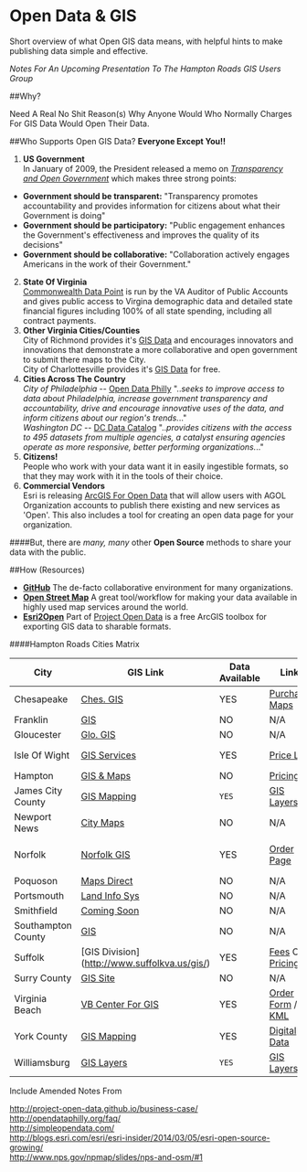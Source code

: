 Open Data &  GIS
==========================
Short overview of what Open GIS data means, with helpful hints to make publishing data simple and effective.

_Notes For An Upcoming Presentation To The Hampton Roads GIS Users Group_

##Why?

Need A Real No Shit Reason(s) Why Anyone Would Who Normally Charges For GIS Data Would Open Their Data.

##Who Supports Open GIS Data?
__Everyone Except You!!__

1. __US Government__  
In January of 2009, the President released a memo on [_Transparency and Open Government_](http://www.whitehouse.gov/the_press_office/TransparencyandOpenGovernment) which makes three strong points:
  *  __Government should be transparent:__ "Transparency promotes accountability and provides information for citizens about what their Government is doing"
  *  __Government should be participatory:__ "Public engagement enhances the Government's effectiveness and improves the quality of its decisions"
  *  __Government should be collaborative:__ "Collaboration actively engages Americans in the work of their Government."
2. __State Of Virginia__  
[Commonwealth Data Point](http://datapoint.apa.virginia.gov/) is run by the VA Auditor of Public Accounts and gives public access to Virgina demographic data and detailed state financial figures including 100% of all state spending, including all contract payments.
3. __Other Virginia Cities/Counties__  
City of Richmond provides it's [GIS Data](http://www.richmondgov.com/GIS/) and encourages innovators and innovations that demonstrate a more collaborative and open government to submit there maps to the City.  
City of Charlottesville provides it's [GIS Data](http://www.charlottesville.org/Index.aspx?page=1674) for free.    
4. __Cities Across The Country__  
_City of Philadelphia_ --  [Open Data Philly](http://opendataphilly.org/faq/) ".._seeks to improve access to data about Philadelphia, increase government transparency and accountability, drive and encourage innovative uses of the data, and inform citizens about our region's trends._.."  
_Washington DC_ --  [DC Data Catalog](http://data.octo.dc.gov/) ".._provides citizens with the access to 495 datasets from multiple agencies, a catalyst ensuring agencies operate as more responsive, better performing organizations._.."  
5. __Citizens!__  
People who work with your data want it in easily ingestible formats, so that they may work with it in the tools of their choice.
6. __Commercial Vendors__  
Esri is releasing [ArcGIS For Open Data](https://composer.dc.esri.com/) that will allow users with AGOL Organization accounts to publish there existing and new services as 'Open'. This also includes a tool for creating an open data page for your organization. 

####But, there are _many, many_ other __Open Source__ methods to share your data with the public.

##How (Resources)
* [__GitHub__](www.github.com) The de-facto collaborative environment for many organizations.
* [__Open Street Map__](http://www.openstreetmap.org/about) A great tool/workflow for making your data available in highly used map services around the world.  
* [__Esri2Open__](https://github.com/project-open-data/esri2open) Part of [Project Open Data](https://github.com/project-open-data) is a free ArcGIS toolbox for exporting GIS data to sharable formats.

####Hampton Roads Cities Matrix

City | GIS Link | Data Available | Link | Cost |
--- | --- | --- | --- | ---|
Chesapeake | [Ches. GIS](http://www.cityofchesapeake.net/Government/City-Departments/Departments/Information-Technology-Department/02gis.htm) | YES | [Purchase Maps](http://www.cityofchesapeake.net/Government/City-Departments/Departments/Information-Technology-Department/02gis/gis-purchase.htm) | $50 |
Franklin | [GIS](http://www.franklincountyva.gov/gis)| NO | N/A | N/A|
Gloucester | [Glo. GIS](http://www.co.gloucester.va.us/GeographicInformationSystems(GIS)/tabid/692/Default.aspx) |  NO | N/A | N/A |
Isle Of Wight | [GIS Services](http://www.co.isle-of-wight.va.us/gis-services/) | YES | [Price List](http://www.co.isle-of-wight.va.us/gis-services/gis-services-price-list/) | $15 Per Layer |
Hampton | [GIS & Maps](http://www.hampton.gov/index.aspx?NID=1850) | NO | [Pricing](http://www.hampton.gov/DocumentCenter/View/604) | N/A |
James City County | [GIS Mapping](https://www.jamescitycountyva.gov/assessments/gis-mapping.html) | `YES` | [GIS Layers](https://www.jamescitycountyva.gov/assessments/gis-mapping-layers.html) | `FREE` |
Newport News | [City Maps](http://www.nngov.com/engineering/resources/maps) | NO | N/A | N/A |
Norfolk | [Norfolk GIS](http://va-norfolk.civicplus.com/index.aspx?NID=1596) | YES | [Order Page](http://va-norfolk.civicplus.com/index.aspx?NID=1620) | $100 Per Theme |
Poquoson | [Maps Direct](http://poquoson.mapsdirect.net/) | NO | N/A | N/A |
Portsmouth | [Land Info Sys](http://www2.portsmouthva.gov/website/portsweb2_in.aspx) | NO | N/A | N/A|
Smithfield | [Coming Soon](http://www.smithfieldva.gov/content/index/view/id/40)| NO | N/A | N/A |
Southampton County | [GIS](http://www.southamptoncounty.org/gis.aspx)| NO | N/A | N/A |
Suffolk | [GIS Division] (http://www.suffolkva.us/gis/) | YES | [Fees](http://www.suffolkva.us/gis/fees/) Or [Pricing](http://www.suffolkva.us/files/6913/5880/2156/distributionandpricing_policy.pdf) | $50 - $500 |
Surry County | [GIS Site](http://surry.mapsdirect.net/) | NO | N/A | N/A |
Virginia Beach | [VB Center For GIS](http://www.vbgov.com/government/departments/communications-info-tech/maps/Pages/default.aspx) | YES |[Order Form](http://www.vbgov.com/government/departments/communications-info-tech/maps/Documents/Info_about_Available_Data.pdf) / [KML](http://www.vbgov.com/government/departments/communications-info-tech/maps/Pages/GIS-KML-Data.aspx) | Free To Order |
York County | [GIS Mapping](http://www.yorkcounty.gov/CountyGovernment/FinancialMgmtServices/GISMapping.aspx) | YES | [Digital Data](http://www.yorkcounty.gov/CountyGovernment/FinancialMgmtServices/GISMapping/DigitalData.aspx) | $20-$300 |
Williamsburg | [GIS Layers](https://www.williamsburgva.gov/Index.aspx?page=793) | `YES` | [GIS Layers](https://www.williamsburgva.gov/Index.aspx?page=793) | `FREE`



Include Amended Notes From

http://project-open-data.github.io/business-case/  
http://opendataphilly.org/faq/  
http://simpleopendata.com/  
http://blogs.esri.com/esri/esri-insider/2014/03/05/esri-open-source-growing/  
http://www.nps.gov/npmap/slides/nps-and-osm/#1
